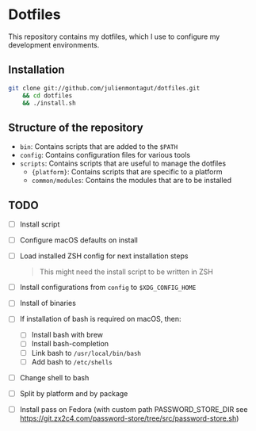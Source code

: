 # Dotfiles

This repository contains my dotfiles, which I use to configure my development environments.

## Installation

```sh
git clone git://github.com/julienmontagut/dotfiles.git
    && cd dotfiles
    && ./install.sh
```

## Structure of the repository

- `bin`: Contains scripts that are added to the `$PATH`
- `config`: Contains configuration files for various tools
- `scripts`: Contains scripts that are useful to manage the dotfiles
    - `{platform}`: Contains scripts that are specific to a platform
    - `common/modules`: Contains the modules that are to be installed

## TODO

- [ ] Install script
- [ ] Configure macOS defaults on install
- [ ] Load installed ZSH config for next installation steps
    > This might need the install script to be written in ZSH
- [ ] Install configurations from `config` to `$XDG_CONFIG_HOME`
- [ ] Install of binaries
- [ ] If installation of bash is required on macOS, then:
  - [ ] Install bash with brew
  - [ ] Install bash-completion
  - [ ] Link bash to `/usr/local/bin/bash`
  - [ ] Add bash to `/etc/shells`
- [ ] Change shell to bash
- [ ] Split by platform and by package
- [ ] Install pass on Fedora (with custom path PASSWORD_STORE_DIR see https://git.zx2c4.com/password-store/tree/src/password-store.sh)

